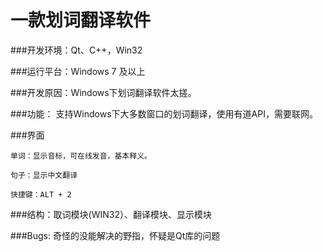 一款划词翻译软件
==========
###开发环境：Qt、C++，Win32

###运行平台：Windows 7 及以上

###开发原因：Windows下划词翻译软件太搓。
    
###功能：
    支持Windows下大多数窗口的划词翻译，使用有道API，需要联网。

###界面

    单词：显示音标，可在线发音，基本释义。

    句子：显示中文翻译
 
    快捷键：ALT + 2
      
###结构：取词模块(WIN32）、翻译模块、显示模块

###Bugs: 奇怪的没能解决的野指，怀疑是Qt库的问题
